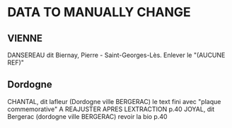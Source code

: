 # DATA TO MANUALLY CHANGE

## VIENNE

DANSEREAU dit Biernay, Pierre - Saint-Georges-Lès. Enlever le "(AUCUNE REF)"

## Dordogne

CHANTAL, dit lafleur (Dordogne ville BERGERAC) le text fini avec "plaque commemorative" A REAJUSTER APRES LEXTRACTION p.40
JOYAL, dit Bergerac (dordogne ville BERGERAC) revoir la bio p.40
